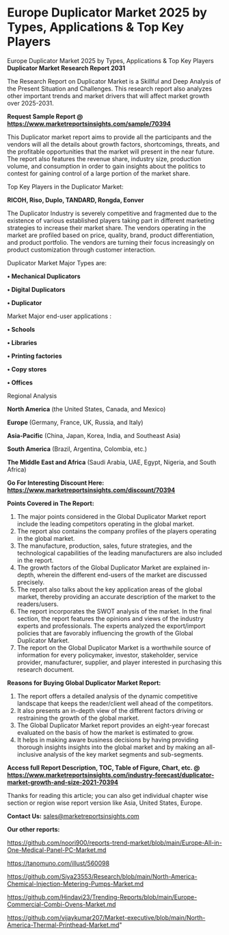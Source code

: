 # Europe Duplicator Market 2025 by Types, Applications & Top Key Players
Europe Duplicator Market 2025 by Types, Applications & Top Key Players
<strong>Duplicator Market Research Report 2031</strong>

The Research Report on Duplicator Market is a Skillful and Deep Analysis of the Present Situation and Challenges. This research report also analyzes other important trends and market drivers that will affect market growth over 2025-2031.

<strong>Request Sample Report @ <a href=https://www.marketreportsinsights.com/sample/70394>https://www.marketreportsinsights.com/sample/70394</a></strong>

This Duplicator market report aims to provide all the participants and the vendors will all the details about growth factors, shortcomings, threats, and the profitable opportunities that the market will present in the near future. The report also features the revenue share, industry size, production volume, and consumption in order to gain insights about the politics to contest for gaining control of a large portion of the market share.

Top Key Players in the Duplicator Market:

<strong>RICOH, Riso, Duplo, TANDARD, Rongda, Eonver</strong>

The Duplicator Industry is severely competitive and fragmented due to the existence of various established players taking part in different marketing strategies to increase their market share. The vendors operating in the market are profiled based on price, quality, brand, product differentiation, and product portfolio. The vendors are turning their focus increasingly on product customization through customer interaction.

Duplicator Market Major Types are:

<strong>• Mechanical Duplicators

• Digital Duplicators

• Duplicator</strong>

Market Major end-user applications :

<strong>• Schools

• Libraries

• Printing factories

• Copy stores

• Offices</strong>

Regional Analysis

</u><strong><b>North America</b></strong> (the United States, Canada, and Mexico)

<strong><b>Europe </b></strong>(Germany, France, UK, Russia, and Italy)

<strong><b>Asia-Pacific</b></strong> (China, Japan, Korea, India, and Southeast Asia)

<strong><b>South America</b></strong> (Brazil, Argentina, Colombia, etc.)

<strong><b>The Middle East and Africa</b></strong> (Saudi Arabia, UAE, Egypt, Nigeria, and South Africa)

<strong>Go For Interesting Discount Here: <a href=https://www.marketreportsinsights.com/discount/70394>https://www.marketreportsinsights.com/discount/70394</a></strong>

<strong>Points Covered in The Report:</strong>
<ol>
  <li>The major points considered in the Global Duplicator Market report include the leading competitors operating in the global market.</li>
  <li>The report also contains the company profiles of the players operating in the global market.</li>
  <li>The manufacture, production, sales, future strategies, and the technological capabilities of the leading manufacturers are also included in the report.</li>
  <li>The growth factors of the Global Duplicator Market are explained in-depth, wherein the different end-users of the market are discussed precisely.</li>
  <li>The report also talks about the key application areas of the global market, thereby providing an accurate description of the market to the readers/users.</li>
  <li>The report incorporates the SWOT analysis of the market. In the final section, the report features the opinions and views of the industry experts and professionals. The experts analyzed the export/import policies that are favorably influencing the growth of the Global Duplicator Market.</li>
  <li>The report on the Global Duplicator Market is a worthwhile source of information for every policymaker, investor, stakeholder, service provider, manufacturer, supplier, and player interested in purchasing this research document.</li>
</ol>
<strong>Reasons for Buying Global Duplicator Market Report:</strong>

<ol>
  <li>The report offers a detailed analysis of the dynamic competitive landscape that keeps the reader/client well ahead of the competitors.</li>
  <li>It also presents an in-depth view of the different factors driving or restraining the growth of the global market.</li>
  <li>The Global Duplicator Market report provides an eight-year forecast evaluated on the basis of how the market is estimated to grow.</li>
  <li>It helps in making aware business decisions by having providing thorough insights insights into the global market and by making an all-inclusive analysis of the key market segments and sub-segments.</li>
</ol>
<strong>Access full Report Description, TOC, Table of Figure, Chart, etc. @ <a href=https://www.marketreportsinsights.com/industry-forecast/duplicator-market-growth-and-size-2021-70394>https://www.marketreportsinsights.com/industry-forecast/duplicator-market-growth-and-size-2021-70394</a></strong>


Thanks for reading this article; you can also get individual chapter wise section or region wise report version like Asia, United States, Europe.

<strong>Contact Us:</strong>
sales@marketreportsinsights.com

<strong>Our other reports:</strong>

<a href=https://github.com/noori900/reports-trend-market/blob/main/Europe-All-in-One-Medical-Panel-PC-Market.md>https://github.com/noori900/reports-trend-market/blob/main/Europe-All-in-One-Medical-Panel-PC-Market.md</a>

<a href=https://tanomuno.com/illust/560098>https://tanomuno.com/illust/560098</a>

<a href=https://github.com/Siya23553/Research/blob/main/North-America-Chemical-Injection-Metering-Pumps-Market.md>https://github.com/Siya23553/Research/blob/main/North-America-Chemical-Injection-Metering-Pumps-Market.md</a>

<a href=https://github.com/Hindavi23/Trending-Reports/blob/main/Europe-Commercial-Combi-Ovens-Market.md>https://github.com/Hindavi23/Trending-Reports/blob/main/Europe-Commercial-Combi-Ovens-Market.md</a>

<a href=https://github.com/vijaykumar207/Market-executive/blob/main/North-America-Thermal-Printhead-Market.md>https://github.com/vijaykumar207/Market-executive/blob/main/North-America-Thermal-Printhead-Market.md</a>"
